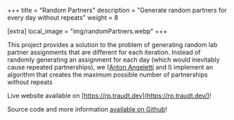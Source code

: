 +++
title = "Random Partners"
description = "Generate random partners for every day without repeats"
weight = 8

[extra]
local_image = "img/randomPartners.webp"
+++

This project provides a solution to the problem of generating random lab partner assignments that are different for each iteration. Instead of randomly generating an assignment for each day (which would inevitably cause repeated partnerships), we ([Anton Angeletti](https://github.com/anton-3) and I) implement an algorithm that creates the maximum possible number of partnerships without repeats

Live website available on [https://rp.traudt.dev](https://rp.traudt.dev/)!

Source code and more information [available on Github](https://github.com/blaine-t/randomPartners)!
